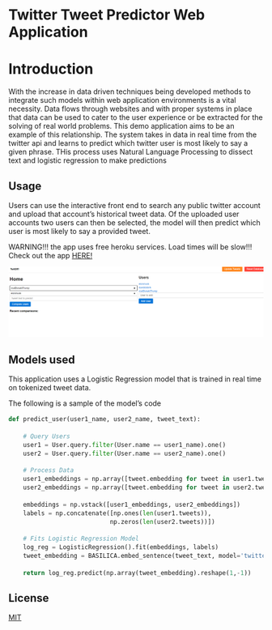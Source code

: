 # Twitter Tweet Predictor Web Application
 

# Introduction
 
With the increase in data driven techniques being developed methods to integrate such models within web application environments is a vital necessity. Data flows through websites and with proper systems in place that data can be used to cater to the user experience or be extracted for the solving of real world problems. This demo application aims to be an example of this relationship. The system takes in data in real time from the twitter api and learns to predict which twitter user is most likely to say a given phrase. THis process uses Natural Language Processing to dissect text and logistic regression to make predictions
 
## Usage
 
Users can use the interactive front end to search any public twitter account and upload that account’s historical tweet data. Of the uploaded user accounts two users can then be selected, the model will then predict which user is most likely to say a provided tweet.

WARNING!!! the app uses free heroku services. Load times will be slow!!!
Check out the app [HERE!](https://tyler9937-twitoff.herokuapp.com/)

 
 
![](https://github.com/Tyler9937/twitoff-app/blob/master/twitoff/images/frontend_screenshot.png)
 
## Models used
 
This application uses a Logistic Regression model that is trained in real time on tokenized tweet data.
 
The following is a sample of the model’s code
 
```python
def predict_user(user1_name, user2_name, tweet_text):

    # Query Users
    user1 = User.query.filter(User.name == user1_name).one()
    user2 = User.query.filter(User.name == user2_name).one()

    # Process Data
    user1_embeddings = np.array([tweet.embedding for tweet in user1.tweets])
    user2_embeddings = np.array([tweet.embedding for tweet in user2.tweets])

    embeddings = np.vstack([user1_embeddings, user2_embeddings])
    labels = np.concatenate([np.ones(len(user1.tweets)),
                            np.zeros(len(user2.tweets))])

    # Fits Logistic Regression Model                      
    log_reg = LogisticRegression().fit(embeddings, labels)
    tweet_embedding = BASILICA.embed_sentence(tweet_text, model='twitter')

    return log_reg.predict(np.array(tweet_embedding).reshape(1,-1))
```
 
## License
[MIT](https://choosealicense.com/licenses/mit/)
 


